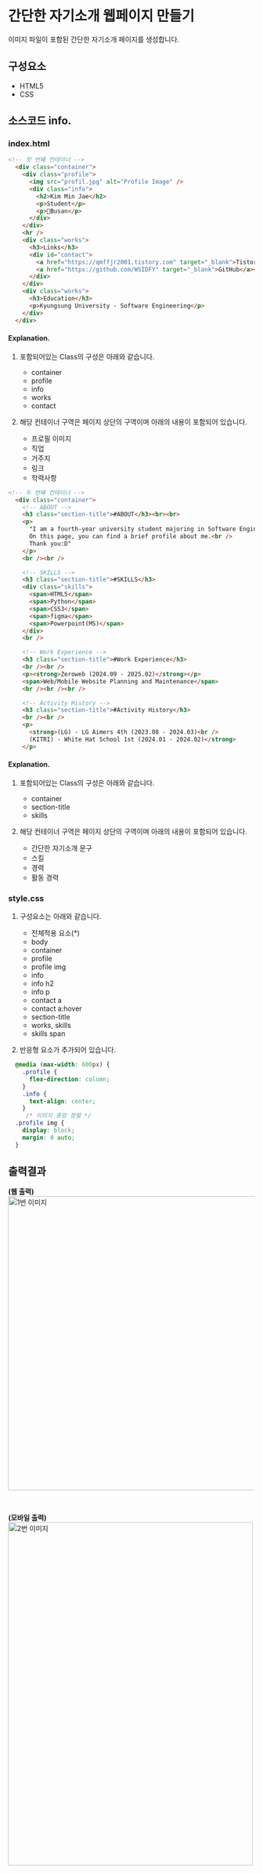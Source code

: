 # 간단한 자기소개 웹페이지 만들기

이미지 파일이 포함된 간단한 자기소개 페이지를 생성합니다.


## 구성요소

- HTML5
- CSS


## 소스코드 info.

### index.html

```html
<!-- 첫 번째 컨테이너 -->
  <div class="container">
    <div class="profile">
      <img src="profil.jpg" alt="Profile Image" />
      <div class="info">
        <h2>Kim Min Jae</h2>
        <p>Student</p>
        <p>📍Busan</p>
      </div>
    </div>
    <hr />
    <div class="works">
      <h3>Links</h3>
      <div id="contact">
        <a href="https://qmffjr2001.tistory.com" target="_blank">Tistory</a><b>(Click!)</b><br />
        <a href="https://github.com/WSIDFY" target="_blank">GitHub</a><b>(Click!)</b><br />
      </div>
    </div>
    <div class="works">
      <h3>Education</h3>
      <p>Kyungsung University - Software Engineering</p>
    </div>
  </div>
```
#### Explanation.


1. 포함되어있는 Class의 구성은 아래와 같습니다.

   - container
   - profile
   - info
   - works
   - contact
  
2. 해당 컨테이너 구역은 페이지 상단의 구역이며 아래의 내용이 포함되어 있습니다.

   - 프로필 이미지
   - 직업
   - 거주지
   - 링크
   - 학력사항

```html
<!-- 두 번째 컨테이너 -->
  <div class="container">
    <!-- ABOUT -->
    <h3 class="section-title">#ABOUT</h3><br><br>
    <p>
      "I am a fourth-year university student majoring in Software Engineering!<br />
      On this page, you can find a brief profile about me.<br />
      Thank you:D"
    </p>
    <br /><br />

    <!-- SKILLS -->
    <h3 class="section-title">#SKILLS</h3>
    <div class="skills">
      <span>HTML5</span>
      <span>Python</span>
      <span>CSS3</span>
      <span>figma</span>
      <span>Powerpoint(MS)</span>
    </div>
    <br />

    <!-- Work Experience -->
    <h3 class="section-title">#Work Experience</h3>
    <br /><br />
    <p><strong>Zeroweb (2024.09 - 2025.02)</strong></p>
    <span>Web/Mobile Website Planning and Maintenance</span>
    <br /><br /><br />

    <!-- Activity History -->
    <h3 class="section-title">#Activity History</h3>
    <br /><br />
    <p>
      <strong>(LG) - LG Aimers 4th (2023.08 - 2024.03)<br />
      (KITRI) - White Hat School 1st (2024.01 - 2024.02)</strong>
    </p>
```
#### Explanation.


1. 포함되어있는 Class의 구성은 아래와 같습니다.

   - container
   - section-title
   - skills
  
2. 해당 컨테이너 구역은 페이지 상단의 구역이며 아래의 내용이 포함되어 있습니다.

   - 간단한 자기소개 문구
   - 스킬
   - 경력
   - 활동 경력

### style.css

1. 구성요소는 아래와 같습니다.

     - 전체적용 요소(*)
     - body
     - container
     - profile
     - profile img
     - info
     - info h2
     - info p
     - contact a
     - contact a:hover
     - section-title
     - works, skills
     - skills span

1. 반응형 요소가 추가되어 있습니다.

```css
  @media (max-width: 600px) {
    .profile {
      flex-direction: column;
    }
    .info {
      text-align: center;
    }
     /* 이미지 중앙 정렬 */
  .profile img {
    display: block;
    margin: 0 auto;
  }
```
  
       
## 출력결과

<b>(웹 출력)</b>
<br><img src="img01.png" width="700" height="600" title="px(픽셀) 크기 설정" alt="1번 이미지"></img><br/>

<br>

<b>(모바일 출력)</b>
<br><img src="img02.png" width="500" height="700" title="px(픽셀) 크기 설정" alt="2번 이미지"></img><br/>
